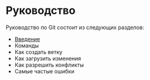 # Руководство

Руководство по Git состоит из следующих разделов:
- [Введение](introduction.md)
- Команды
- Как создать ветку
- Как загрузить изменения
- Как разрешить конфликты
- Самые частые ошибки
